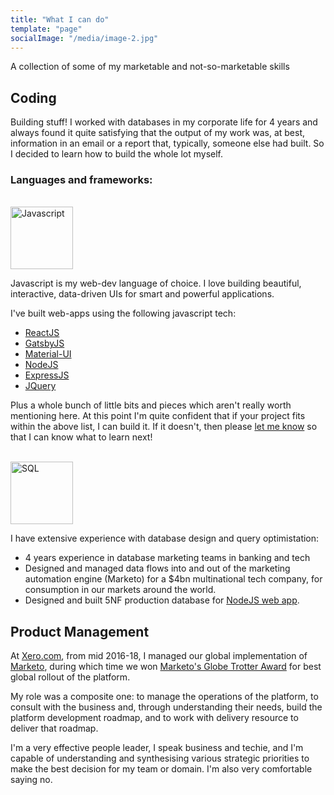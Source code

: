 ```yaml
---
title: "What I can do"
template: "page"
socialImage: "/media/image-2.jpg"
---
```


A collection of some of my marketable and not-so-marketable skills

## Coding

Building stuff! I worked with databases in my corporate life for 4 years and always found it quite satisfying that the output of my work was, at best, information in an email or a report that, typically, someone else had built. So I decided to learn how to build the whole lot myself.

### Languages and frameworks:

</br>
<img src="/media/JS.png" alt="Javascript" height="100" style="margin: auto">

Javascript is my web-dev language of choice. I love building beautiful, interactive, data-driven UIs for smart and powerful applications.

I've built web-apps using the following javascript tech:

- [ReactJS](https://reactjs.org/)
- [GatsbyJS](https://gatsbyjs.org)
- [Material-UI](https://material-ui.com/)
- [NodeJS](https://nodejs.org)
- [ExpressJS](https://expressjs.com/)
- [JQuery](https://jquery.com)

Plus a whole bunch of little bits and pieces which aren't really worth mentioning here. At this point I'm quite confident that if your project fits within the above list, I can build it. If it doesn't, then please [let me know](/pages/contact) so that I can know what to learn next!

</br>
<img src="/media/sql.jpeg" alt="SQL" height="100" style="margin: auto">

I have extensive experience with database design and query optimistation:

- 4 years experience in database marketing teams in banking and tech
- Designed and managed data flows into and out of the marketing automation engine (Marketo) for a \$4bn multinational tech company, for consumption in our markets around the world.
- Designed and built 5NF production database for [NodeJS web app](/pages/do#franchisereportingplatform).

## Product Management

At [Xero.com](https://www.xero.com/), from mid 2016-18, I managed our global implementation of [Marketo](https://www.marketo.com/), during which time we won [Marketo's Globe Trotter Award](https://www.xero.com/blog/2017/04/marketo-globe-trotter-award/) for best global rollout of the platform.

My role was a composite one: to manage the operations of the platform, to consult with the business and, through understanding their needs, build the platform development roadmap, and to work with delivery resource to deliver that roadmap.

I'm a very effective people leader, I speak business and techie, and I'm capable of understanding and synthesising various strategic priorities to make the best decision for my team or domain. I'm also very comfortable saying no.
